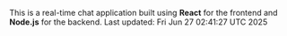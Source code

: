This is a real-time chat application built using **React** for the frontend and **Node.js** for the backend.
Last updated: Fri Jun 27 02:41:27 UTC 2025
